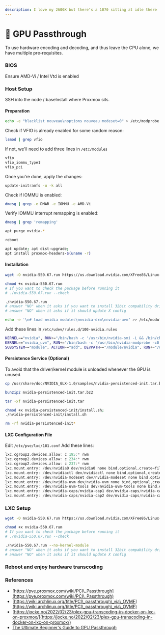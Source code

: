 ```yaml
---
description: I love my 2600X but there's a 1070 sitting at idle there ...
---
```


# 👾 GPU Passthrough

To use hardware encoding and decoding, and thus leave the CPU alone, we have multiple pre-requisites.

### BIOS

Ensure AMD-Vi / Intel Vtd is enabled

### Host Setup

SSH into the node / baseInstall where Proxmox sits.

#### Preparation

```bash
echo -e "blacklist nouveau\noptions nouveau modeset=0" > /etc/modprobe.d/blacklist-nouveau.conf
```

Check if VFIO is already enabled for some random reason:

```sh
lsmod | grep vfio
```

If not, we'll need to add three lines in `/etc/modules`

```bash
vfio
vfio_iommu_type1
vfio_pci
```

Once you're done, apply the changes:

```bash
update-initramfs -u -k all
```

Check if IOMMU is enabled:

```sh
dmesg | grep -e DMAR -e IOMMU -e AMD-Vi
```

Verify IOMMU interrupt remapping is enabled:

```sh
dmesg | grep 'remapping'
```

```bash
apt purge nvidia-*
```

```bash
reboot
```

```bash
apt update; apt dist-upgrade;
apt install proxmox-headers-$(uname -r)
```

#### Installation

```bash
wget -O nvidia-550.67.run https://us.download.nvidia.com/XFree86/Linux-x86_64/550.67/NVIDIA-Linux-x86_64-550.67.run
```

```bash
chmod +x nvidia-550.67.run
# If you want to check the package before running it
# ./nvidia-550.67.run --check

./nvidia-550.67.run
# answer "NO" when it asks if you want to install 32bit compability drivers
# answer "NO" when it asks if it should update X config
```

```bash
echo -e '\n# load nvidia modules\nnvidia-drm\nnvidia-uvm' >> /etc/modules-load.d/modules.conf
```

Add these lines in `/etc/udev/rules.d/100-nvidia.rules`

```bash
KERNEL=="nvidia", RUN+="/bin/bash -c '/usr/bin/nvidia-smi -L && /bin/chmod 666 /dev/nvidia*'"
KERNEL=="nvidia_uvm", RUN+="/bin/bash -c '/usr/bin/nvidia-modprobe -c0 -u && /bin/chmod 0666 /dev/nvidia-uvm*'"
SUBSYSTEM=="module", ACTION=="add", DEVPATH=="/module/nvidia", RUN+="/usr/bin/nvidia-modprobe -m"
```

#### Persistence Service (Optional)

To avoid that the driver/kernel module is unloaded whenever the GPU is unused.

```bash
cp /usr/share/doc/NVIDIA_GLX-1.0/samples/nvidia-persistenced-init.tar.bz2 .
```

```bash
bunzip2 nvidia-persistenced-init.tar.bz2
```

```bash
tar -xf nvidia-persistenced-init.tar
```

```bash
chmod +x nvidia-persistenced-init/install.sh;
./nvidia-persistenced-init/install.sh
```

```bash
rm -rf nvidia-persistenced-init*
```

#### LXC Configuration File

Edit `/etc/pve/lxc/101.conf` Add these lines:

```c
lxc.cgroup2.devices.allow: c 195:* rwm
lxc.cgroup2.devices.allow: c 234:* rwm
lxc.cgroup2.devices.allow: c 237:* rwm
lxc.mount.entry: /dev/nvidia0 dev/nvidia0 none bind,optional,create=file
lxc.mount.entry: /dev/nvidiactl dev/nvidiactl none bind,optional,create=file
lxc.mount.entry: /dev/nvidia-modeset dev/nvidia-modeset none bind,optional,create=file
lxc.mount.entry: /dev/nvidia-uvm dev/nvidia-uvm none bind,optional,create=file
lxc.mount.entry: /dev/nvidia-uvm-tools dev/nvidia-uvm-tools none bind,optional,create=file
lxc.mount.entry: /dev/nvidia-caps/nvidia-cap1 dev/nvidia-caps/nvidia-cap1 none bind,optional,create=file
lxc.mount.entry: /dev/nvidia-caps/nvidia-cap2 dev/nvidia-caps/nvidia-cap2 none bind,optional,create=file
```

### LXC Setup

```bash
wget -O nvidia-550.67.run https://us.download.nvidia.com/XFree86/Linux-x86_64/550.67/NVIDIA-Linux-x86_64-550.67.run
```

```bash
chmod +x nvidia-550.67.run
# If you want to check the package before running it
# ./nvidia-550.67.run --check

./nvidia-550.67.run --no-kernel-module
# answer "NO" when it asks if you want to install 32bit compability drivers
# answer "NO" when it asks if it should update X config
```

### Reboot and enjoy hardware transcoding



### References

* [https://pve.proxmox.com/wiki/PCI\_Passthrough](https://pve.proxmox.com/wiki/PCI\_Passthrough)
* [https://wiki.archlinux.org/title/PCI\_passthrough\_via\_OVMF](https://wiki.archlinux.org/title/PCI\_passthrough\_via\_OVMF)
* [https://jocke.no/2022/02/23/plex-gpu-transcoding-in-docker-on-lxc-on-proxmox/](https://jocke.no/2022/02/23/plex-gpu-transcoding-in-docker-on-lxc-on-proxmox/)
* [The Ultimate Beginner's Guide to GPU Passthrough](https://www.reddit.com/r/homelab/comments/b5xpua/the\_ultimate\_beginners\_guide\_to\_gpu\_passthrough/)
